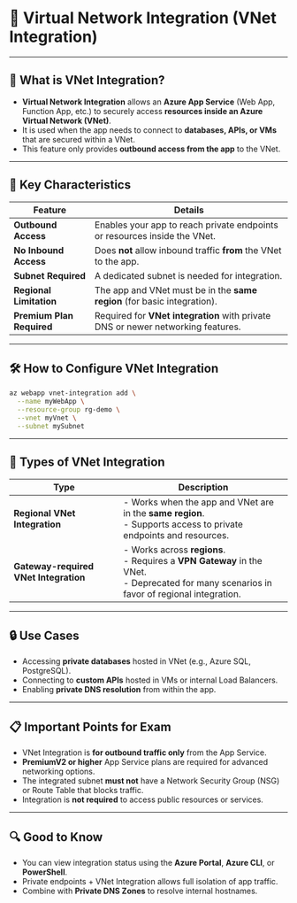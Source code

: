 # 🔗 Virtual Network Integration (VNet Integration)

---

## 📌 What is VNet Integration?

- **Virtual Network Integration** allows an **Azure App Service** (Web App, Function App, etc.) to securely access **resources inside an Azure Virtual Network (VNet)**.
- It is used when the app needs to connect to **databases, APIs, or VMs** that are secured within a VNet.
- This feature only provides **outbound access from the app** to the VNet.

---

## 🧱 Key Characteristics

| Feature                      | Details |
|------------------------------|---------|
| **Outbound Access**          | Enables your app to reach private endpoints or resources inside the VNet. |
| **No Inbound Access**        | Does **not** allow inbound traffic **from** the VNet to the app. |
| **Subnet Required**          | A dedicated subnet is needed for integration. |
| **Regional Limitation**      | The app and VNet must be in the **same region** (for basic integration). |
| **Premium Plan Required**    | Required for **VNet integration** with private DNS or newer networking features. |

---

## 🛠️ How to Configure VNet Integration

````bash
az webapp vnet-integration add \
  --name myWebApp \
  --resource-group rg-demo \
  --vnet myVnet \
  --subnet mySubnet
````

---

## 🔄 Types of VNet Integration

| Type                | Description |
|---------------------|-------------|
| **Regional VNet Integration** | - Works when the app and VNet are in the **same region**.<br>- Supports access to private endpoints and resources. |
| **Gateway-required VNet Integration** | - Works across **regions**.<br>- Requires a **VPN Gateway** in the VNet.<br>- Deprecated for many scenarios in favor of regional integration. |

---

## 🔒 Use Cases

- Accessing **private databases** hosted in VNet (e.g., Azure SQL, PostgreSQL).
- Connecting to **custom APIs** hosted in VMs or internal Load Balancers.
- Enabling **private DNS resolution** from within the app.

---

## 📋 Important Points for Exam

- VNet Integration is **for outbound traffic only** from the App Service.
- **PremiumV2 or higher** App Service plans are required for advanced networking options.
- The integrated subnet **must not** have a Network Security Group (NSG) or Route Table that blocks traffic.
- Integration is **not required** to access public resources or services.

---

## 🔍 Good to Know

- You can view integration status using the **Azure Portal**, **Azure CLI**, or **PowerShell**.
- Private endpoints + VNet Integration allows full isolation of app traffic.
- Combine with **Private DNS Zones** to resolve internal hostnames.

